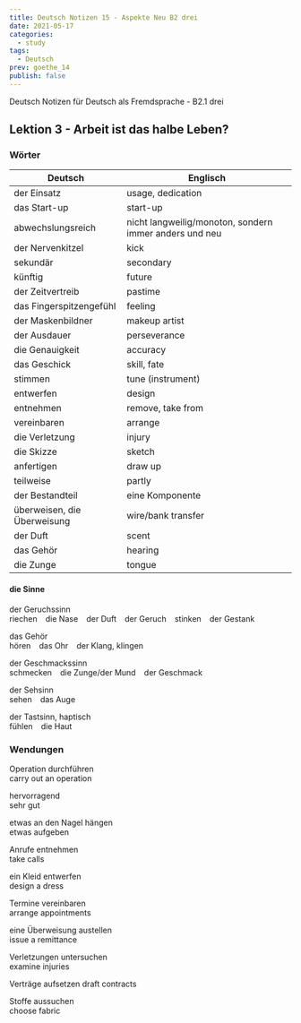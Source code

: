 ```yaml
---
title: Deutsch Notizen 15 - Aspekte Neu B2 drei
date: 2021-05-17
categories:
  - study
tags:
  - Deutsch
prev: goethe_14
publish: false
---
```


Deutsch Notizen für Deutsch als Fremdsprache - B2.1 drei

<!-- more -->

## Lektion 3 - Arbeit ist das halbe Leben?

### Wörter

| Deutsch                     | Englisch                                               |
| --------------------------- | ------------------------------------------------------ |
| der Einsatz                 | usage, dedication                                      |
| das Start-up                | start-up                                               |
| abwechslungsreich           | nicht langweilig/monoton, sondern immer anders und neu |
| der Nervenkitzel            | kick                                                   |
| sekundär                    | secondary                                              |
| künftig                     | future                                                 |
| der Zeitvertreib            | pastime                                                |
| das Fingerspitzengefühl     | feeling                                                |
| der Maskenbildner           | makeup artist                                          |
| der Ausdauer                | perseverance                                           |
| die Genauigkeit             | accuracy                                               |
| das Geschick                | skill, fate                                            |
| stimmen                     | tune (instrument)                                      |
| entwerfen                   | design                                                 |
| entnehmen                   | remove, take from                                      |
| vereinbaren                 | arrange                                                |
| die Verletzung              | injury                                                 |
| die Skizze                  | sketch                                                 |
| anfertigen                  | draw up                                                |
| teilweise                   | partly                                                 |
| der Bestandteil             | eine Komponente                                        |
| überweisen, die Überweisung | wire/bank transfer                                     |
| der Duft                    | scent                                                  |
| das Gehör                   | hearing                                                |
| die Zunge                   | tongue                                                 |

#### die Sinne

der Geruchssinn  
riechen &ensp; die Nase &ensp; der Duft &ensp; der Geruch &ensp; stinken &ensp; der Gestank

das Gehör  
hören &ensp; das Ohr &ensp; der Klang, klingen

der Geschmackssinn  
schmecken &ensp; die Zunge/der Mund &ensp; der Geschmack

der Sehsinn  
sehen &ensp; das Auge

der Tastsinn, haptisch  
fühlen &ensp; die Haut

### Wendungen

Operation durchführen  
carry out an operation

hervorragend  
sehr gut

etwas an den Nagel hängen  
etwas aufgeben

Anrufe entnehmen  
take calls

ein Kleid entwerfen  
design a dress

Termine vereinbaren  
arrange appointments

eine Überweisung austellen  
issue a remittance

Verletzungen untersuchen  
examine injuries

Verträge aufsetzen
draft contracts

Stoffe aussuchen  
choose fabric
